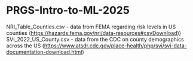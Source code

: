 # PRGS-Intro-to-ML-2025

NRI_Table_Counties.csv - data from FEMA regarding risk levels in US counties (https://hazards.fema.gov/nri/data-resources#csvDownload))
SVI_2022_US_County.csv - data from the CDC on county demographics across the US (https://www.atsdr.cdc.gov/place-health/php/svi/svi-data-documentation-download.html)
